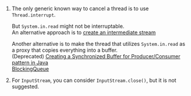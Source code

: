  1. The only generic known way to cancel a thread is to use `Thread.interrupt`.
    
    But `System.in.read` might not be interruptable.
    <br>An alternative approach is to [create an intermediate stream](https://stackoverflow.com/questions/49520625/how-to-interrupt-reading-on-system-in)
    
    Another alternative is to make the thread that utilizes `System.in.read` as a proxy that copies everything into a buffer.
    <br>(Deprecated) [Creating a Synchronized Buffer for Producer/Consumer pattern in Java](https://stackoverflow.com/questions/17244889/creating-a-synchronized-buffer-for-producer-consumer-pattern-in-java)
    <br>[BlockingQueue](https://docs.oracle.com/javase/7/docs/api/java/util/concurrent/BlockingQueue.html)
 2. For `InputStream`, you can consider `InputStream.close()`, but it is not suggested.
